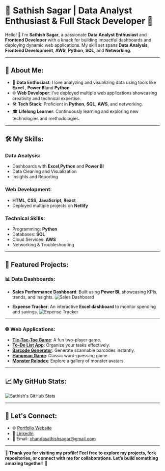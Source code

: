 # 🌟 Sathish Sagar | Data Analyst Enthusiast & Full Stack Developer 🌟



Hello! 👋 I'm **Sathish Sagar**, a passionate **Data Analyst Enthusiast** and **Frontend Developer** with a knack for building impactful dashboards and deploying dynamic web applications. My skill set spans **Data Analysis**, **Frontend Development**, **AWS**, **Python**, **SQL**, and **Networking**.

---

## 🚀 About Me:
- 🎯 **Data Enthusiast**: I love analyzing and visualizing data using tools like **Excel** , **Power BI**and **Python**
- 🌐 **Web Developer**: I've deployed multiple web applications showcasing creativity and technical expertise.
- 🛠 **Tech Stack**: Proficient in **Python**, **SQL**, **AWS**, and networking.
- 🎓 **Lifelong Learner**: Continuously learning and exploring new technologies and methodologies.

---

## 🛠️ My Skills:
### **Data Analysis**:
- Dashboards with **Excel**,**Python** and **Power BI**
- Data Cleaning and Visualization
- Insights and Reporting

### **Web Development**:
- **HTML**, **CSS**, **JavaScript**, **React**
- Deployed multiple projects on **Netlify**

### **Technical Skills**:
- Programming: **Python**
- Databases: **SQL**
- Cloud Services: **AWS**
- Networking & Troubleshooting

---

## 📂 Featured Projects:

### 📊 **Data Dashboards**:
- **Sales Performance Dashboard**: Built using **Power BI**, showcasing KPIs, trends, and insights.
  ![Sales Dashboard](https://via.placeholder.com/600x300?text=Sales+Dashboard)

- **Expense Tracker**: An interactive **Excel dashboard** to monitor spending and savings.
  ![Expense Tracker](https://via.placeholder.com/600x300?text=Expense+Tracker)

---

### 🌐 **Web Applications**:
- **[Tic-Tac-Toe Game](https://sathishsagar-tictactoe.netlify.app/)**: A fun two-player game.
- **[To-Do List App](https://sathishsagar-todolist.netlify.app/)**: Organize your tasks effectively.
- **[Barcode Generator](https://sathishsagarbarcode.netlify.app/)**: Generate scannable barcodes instantly.
- **[Hangman Game](https://sathishsagar-hangman.netlify.app/)**: Classic word-guessing game.
- **[Monster Rolodex](https://sathishsagar-monster.netlify.app/)**: Explore a gallery of monster avatars.

---

## 📈 My GitHub Stats:
![Sathish's GitHub Stats](https://github-readme-stats.vercel.app/api?username=YourGitHubUsername&show_icons=true&theme=radical)



---

## 🤝 Let's Connect:
- 🌐 [Portfolio Website](https://sathishsagar.netlify.app/)
- 💼 [LinkedIn](https://linkedin.com/in/yourprofile)
- 📧 Email: chandasathishsagar@gmail.com

---

🎉 **Thank you for visiting my profile! Feel free to explore my projects, fork repositories, or connect with me for collaborations. Let’s build something amazing together!** 🚀
